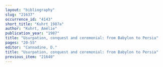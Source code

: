 ```yaml
---
layout: "bibliography"
slug: "21637"
occurrence_id: "4143"
short_title: "Kuhrt 1987a"
author: "Kuhrt, Amélie"
publication_year: "1987"
title: "Usurpation, conquest and ceremonial: from Babylon to Persia"
pages: "20-55"
editor: "Cannadine, D."
title: "Usurpation, conquest and ceremonial: from Babylon to Persia"
previous_item: "21640"
---
```

